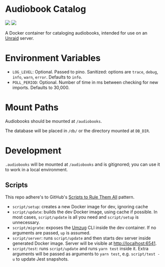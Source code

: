 # Audiobook Catalog

<a href="https://codeclimate.com/github/bensaufley/audiobook-catalog/maintainability"><img src="https://api.codeclimate.com/v1/badges/7d1a08f5078be7a031de/maintainability" /></a>
<a href="https://codeclimate.com/github/bensaufley/audiobook-catalog/test_coverage"><img src="https://api.codeclimate.com/v1/badges/7d1a08f5078be7a031de/test_coverage" /></a>

A Docker container for cataloging audiobooks, intended for use on an [Unraid] server.

# Environment Variables

- `LOG_LEVEL`: Optional. Passed to pino. Sanitized: options are `trace`, `debug`, `info`, `warn`, `error`. Defaults to `info`.
- `POLL_PERIOD`: Optional. Number of time in ms between checking for new imports. Defaults to 30,000.

# Mount Paths

Audiobooks should be mounted at `/audiobooks`.

The database will be placed in `/db/` or the directory mounted at `DB_DIR`.

# Development

`.audiobooks` will be mounted at `/audiobooks` and is gitignored; you can use it to work in a local environment.

## Scripts

This repo adhere's to GitHub's [Scripts to Rule Them All] pattern.

- `script/setup`: creates a new Docker image for dev, ignoring cache
- `script/update`: builds the dev Docker image, using cache if possible. In most cases, `script/update` is all you need and `script/setup` is unnecessary.
- `script/migrate`: exposes the [Umzug] CLI inside the dev container. If no arguments are passed, `up` is assumed.
- `script/server`: runs `script/update` and then starts dev server inside generated Docker image. Server will be visible at <http://localhost:6541>.
- `script/test`: runs `script/update` and runs `yarn test` inside it. Extra arguments will be passed as arguments to `yarn test`, e.g. `script/test -u` to update Jest snapshots.

[unraid]: https://unraid.net
[scripts to rule them all]: https://github.com/github/scripts-to-rule-them-all
[umzug]: https://github.com/sequelize/umzug
